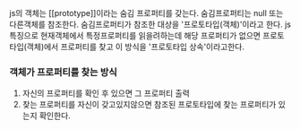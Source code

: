 js의 객체는 [[prototype]]이라는 숨김 프로퍼티를 갖는다.
숨김프로퍼티는 null 또는 다른객체를 참조한다.
숨김프로퍼티가 참조한 대상을 '프로토타입(객체)'이라고 한다.
js 특징으로 현재객체에서 특정프로퍼티를 읽을려하는데
해당 프로퍼티가 없으면 프로토타입(객체)에서 프로퍼티를 찾고 이 방식을 '프로토타입 상속'이라고한다.

### 객체가 프로퍼티를 찾는 방식
1. 자신의 프로퍼티를 확인 후 있으면 그 프로퍼티 출력
2. 찾는 프로퍼티를 자신이 갖고있지않으면 참조된 프로토타입에 찾는 프로퍼티가 있는지 확인한다.